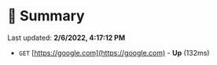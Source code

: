 # 📖 Summary
Last updated: **2/6/2022, 4:17:12 PM**

- `GET` [https://google.com](https://google.com) - **Up** (132ms)
